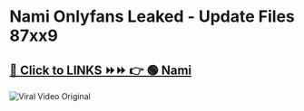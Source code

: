 
 # Nami Onlyfans Leaked - Update Files 87xx9

## <h2><a href="https://clipsfans.com/Nami&ref=git">🔗 Click to LINKS ⏩⏩ 👉 🟢 Nami </a></h2>

<a href="https://clipsfans.com/Nami&ref=git" rel="nofollow" data-target="animated-image.originalLink"><img src="https://i.ibb.co.com/xMMVF88/686577567.gif" alt="Viral Video Original" style="max-width: 100%; display: inline-block;" data-target="animated-image.originalImage"></a>

